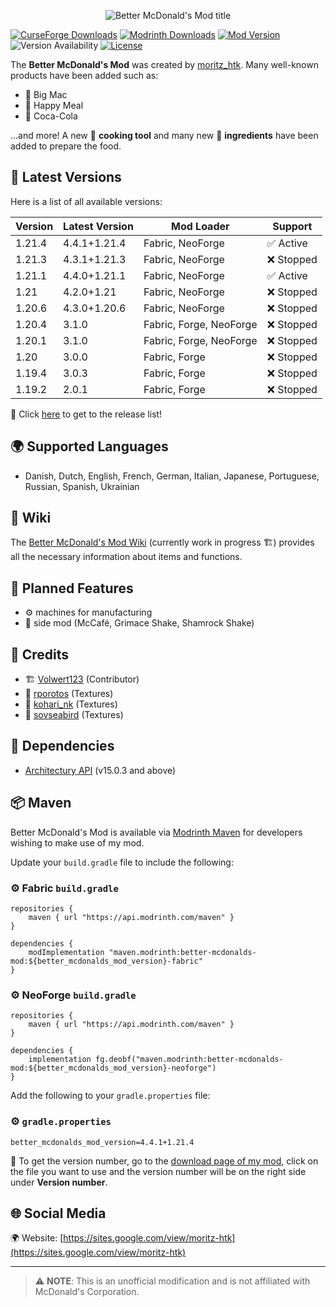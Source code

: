 <p align="center">
    <img src="https://i.imgur.com/7tt7UUH.png"  alt="Better McDonald's Mod title"/>
</p>

[![CurseForge Downloads](https://cf.way2muchnoise.eu/short_546816_downloads.svg?badge_style=for_the_badge)](https://www.curseforge.com/minecraft/mc-mods/better-mcdonalds-mod)
[![Modrinth Downloads](https://img.shields.io/modrinth/dt/kdnePgr1?style=for-the-badge&logo=modrinth)](https://modrinth.com/mod/better-mcdonalds-mod)
[![Mod Version](https://img.shields.io/modrinth/v/kdnePgr1?style=for-the-badge)](https://github.com/moritz-htk/better-mcdonalds-mod/releases)
![Version Availability](https://cf.way2muchnoise.eu/versions/546816.svg?badge_style=for_the_badge)
[![License](https://img.shields.io/badge/LICENSE-mSLA_v2.0-red?style=for-the-badge)](https://sites.google.com/view/moritz-htk/license)

The **Better McDonald's Mod** was created by [moritz_htk](https://github.com/moritz-htk). Many well-known products have been added such as:
- 🍔 Big Mac
- 🎁 Happy Meal
- 🥤 Coca-Cola

...and more! A new 🍳 **cooking tool** and many new 🥩 **ingredients** have been added to prepare the food.

## 📌 Latest Versions

Here is a list of all available versions:

| Version | Latest Version | Mod Loader              | Support   |
|---------|----------------|-------------------------|-----------|
| 1.21.4  | 4.4.1+1.21.4   | Fabric, NeoForge        | ✅ Active  |
| 1.21.3  | 4.3.1+1.21.3   | Fabric, NeoForge        | ❌ Stopped |
| 1.21.1  | 4.4.0+1.21.1   | Fabric, NeoForge        | ✅ Active  |
| 1.21    | 4.2.0+1.21     | Fabric, NeoForge        | ❌ Stopped |
| 1.20.6  | 4.3.0+1.20.6   | Fabric, NeoForge        | ❌ Stopped |
| 1.20.4  | 3.1.0          | Fabric, Forge, NeoForge | ❌ Stopped |
| 1.20.1  | 3.1.0          | Fabric, Forge, NeoForge | ❌ Stopped |
| 1.20    | 3.0.0          | Fabric, Forge           | ❌ Stopped |
| 1.19.4  | 3.0.3          | Fabric, Forge           | ❌ Stopped |
| 1.19.2  | 2.0.1          | Fabric, Forge           | ❌ Stopped |

🔗 Click [here](https://github.com/moritz-htk/better-mcdonalds-mod/releases) to get to the release list!

## 🌍 Supported Languages
- Danish, Dutch, English, French, German, Italian, Japanese, Portuguese, Russian, Spanish, Ukrainian

## 📖 Wiki
The [Better McDonald's Mod Wiki](https://github.com/moritz-htk/better-mcdonalds-mod/wiki) (currently work in progress 🏗️) provides all the necessary information about items and functions.

## 🔮 Planned Features
- ⚙️ machines for manufacturing
- 🍩 side mod (McCafé, Grimace Shake, Shamrock Shake)

## 🙌 Credits
- 🏗️ [Volwert123](https://github.com/Volwert123/) (Contributor)
- 🎨 [rporotos](https://www.fiverr.com/rporotos) (Textures)
- 🎨 [kohari_nk](https://www.fiverr.com/kohari_nk) (Textures)
- 🎨 [sovseabird](https://www.fiverr.com/sovseabird) (Textures)

## 🔗 Dependencies
- [Architectury API](https://github.com/architectury/architectury-api) (v15.0.3 and above)

## 📦 Maven
Better McDonald's Mod is available via [Modrinth Maven](https://support.modrinth.com/en/articles/8801191-modrinth-maven) for developers wishing to make use of my mod.

Update your `build.gradle` file to include the following:

### ⚙️ Fabric `build.gradle`
```
repositories {
    maven { url "https://api.modrinth.com/maven" }
}

dependencies {
    modImplementation "maven.modrinth:better-mcdonalds-mod:${better_mcdonalds_mod_version}-fabric"
}
```

### ⚙️ NeoForge `build.gradle`
```
repositories {
    maven { url "https://api.modrinth.com/maven" }
}

dependencies {
    implementation fg.deobf("maven.modrinth:better-mcdonalds-mod:${better_mcdonalds_mod_version}-neoforge")
}
```

Add the following to your `gradle.properties` file:

### ⚙️ `gradle.properties`
```
better_mcdonalds_mod_version=4.4.1+1.21.4
```

📌 To get the version number, go to the [download page of my mod](https://modrinth.com/mod/better-mcdonalds-mod/versions), click on the file you want to use and the version number will be on the right side under **Version number**.

## 🌐 Social Media
🌍 Website: [https://sites.google.com/view/moritz-htk](https://sites.google.com/view/moritz-htk)

---
> ⚠️ **NOTE**: This is an unofficial modification and is not affiliated with McDonald's Corporation.
